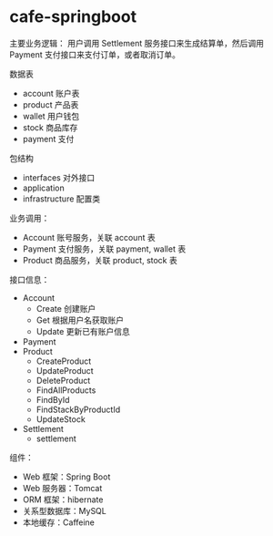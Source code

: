# cafe-springboot
主要业务逻辑：
用户调用 Settlement 服务接口来生成结算单，然后调用 Payment 支付接口来支付订单，或者取消订单。

数据表
- account   账户表
- product   产品表
- wallet    用户钱包
- stock     商品库存
- payment   支付

包结构
- interfaces     对外接口
- application
- infrastructure 配置类

业务调用：
- Account 账号服务，关联 account 表
- Payment 支付服务，关联 payment, wallet 表
- Product 商品服务，关联 product, stock 表

接口信息：
- Account
  - Create 创建账户
  - Get    根据用户名获取账户
  - Update 更新已有账户信息
- Payment
- Product
  - CreateProduct
  - UpdateProduct
  - DeleteProduct
  - FindAllProducts
  - FindById
  - FindStackByProductId
  - UpdateStock
- Settlement
  - settlement

组件： 
- Web 框架：Spring Boot
- Web 服务器：Tomcat
- ORM 框架：hibernate
- 关系型数据库：MySQL
- 本地缓存：Caffeine